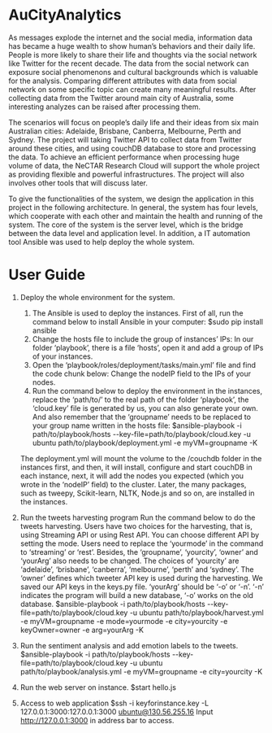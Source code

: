 # AuCityAnalytics

As messages explode the internet and the social media, information data has became a huge wealth to show human’s behaviors and their daily life. People is more likely to share their life and thoughts via the social network like Twitter for the recent decade. The data from the social network can exposure social phenomenons and cultural backgrounds which is valuable for the analysis. Comparing different attributes with data from social network on some specific topic can create many meaningful results. After collecting data from the Twitter around main city of Australia, some interesting analyzes can be raised after processing them.   

The scenarios will focus on people’s daily life and their ideas from six main Australian cities: Adelaide, Brisbane, Canberra, Melbourne, Perth and Sydney.
The project will taking Twitter API to collect data from Twitter around these cities, and using couchDB database to store and processing the data. To achieve an efficient performance when processing huge volume of data, the NeCTAR Research Cloud will support the whole project as providing flexible and powerful infrastructures. The project will also involves other tools that will discuss later.  

To give the functionalities of the system, we design the application in this project in the following architecture. In general, the system has four levels, which cooperate with each other and maintain the health and running of the system. The core of the system is the server level, which is the bridge between the data level and application level. In addition, a IT automation tool Ansible was used to help deploy the whole system.

# User Guide
1. Deploy the whole environment for the system.


      1)  The Ansible is used to deploy the instances. First of all, run the command below to install Ansible in your computer:
            $sudo pip install ansible
      2)  Change the hosts file to include the group of instances’ IPs:
            In our folder ‘playbook’, there is a file ‘hosts’, open it and add a group of IPs of your instances.
      3)  Open the ‘playbook/roles/deployment/tasks/main.yml’ file and find the code chunk below:
          Change the nodeIP field to the IPs of your nodes.
      4)  Run the command below to deploy the environment in the instances, replace the ‘path/to/’ to the real path of the folder ‘playbook’, the ‘cloud.key’ file is generated by us, you can also generate your own. And also remember that the ‘groupname’ needs to be replaced to your group name written in the hosts file:
           $ansible-playbook -i path/to/playbook/hosts --key-file=path/to/playbook/cloud.key -u ubuntu path/to/playbook/deployment.yml -e myVM=groupname -K

      The deployment.yml will mount the volume to the /couchdb folder in the instances first, and then, it will install, configure and start couchDB in each instance, next, it will add the nodes you expected (which you wrote in the ‘nodeIP’ field) to the cluster. Later, the many packages, such as tweepy, Scikit-learn, NLTK, Node.js and so on, are installed in the instances.

2. Run the tweets harvesting program
Run the command below to do the tweets harvesting. Users have two choices for the harvesting, that is, using Streaming API or using Rest API. You can choose different API by setting the mode. Users need to replace the ‘yourmode’ in the command to ‘streaming’ or ‘rest’. Besides, the ‘groupname’, ‘yourcity’, ‘owner’ and ‘yourArg’ also needs to be changed. The choices of ‘yourcity’ are ‘adelaide’, ‘brisbane’, ‘canberra’, ‘melbourne’, ‘perth’ and ‘sydney’. The ‘owner’ defines which tweeter API key is used during the harvesting. We saved our API keys in the keys.py file. ‘yourArg’ should be ‘-o’ or ‘-n’. ‘-n’ indicates the program will build a new database, ‘-o’ works on the old database.
           $ansible-playbook -i path/to/playbook/hosts --key-file=path/to/playbook/cloud.key -u ubuntu path/to/playbook/harvest.yml -e myVM=groupname -e mode=yourmode -e city=yourcity -e keyOwner=owner -e arg=yourArg -K

3. Run the sentiment analysis and add emotion labels to the tweets.
$ansible-playbook -i path/to/playbook/hosts --key-file=path/to/playbook/cloud.key -u ubuntu path/to/playbook/analysis.yml -e myVM=groupname -e city=yourcity -K


4. Run the web server on instance.
$start hello.js
5. Access to web application
$ssh -i keyforinstance.key -L 127.0.0.1:3000:127.0.0.1:3000 ubuntu@130.56.255.16 Input http://127.0.0.1:3000 in address bar to access.
